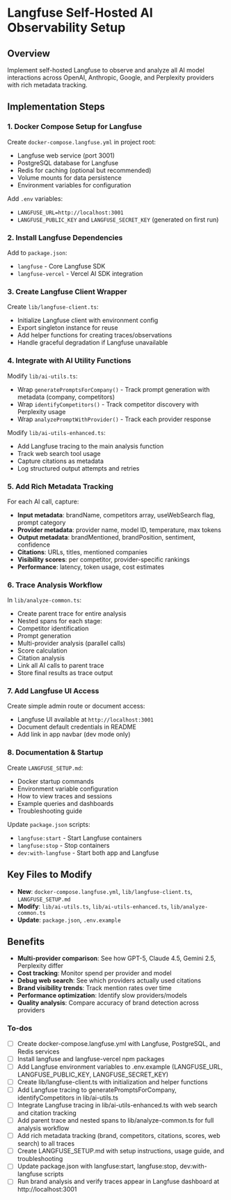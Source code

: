 <!-- a7eda357-22a6-4386-a77e-bd27a050a284 c5717463-5008-4ca5-a991-42c959b502b7 -->
# Langfuse Self-Hosted AI Observability Setup

## Overview

Implement self-hosted Langfuse to observe and analyze all AI model interactions across OpenAI, Anthropic, Google, and Perplexity providers with rich metadata tracking.

## Implementation Steps

### 1. Docker Compose Setup for Langfuse

Create `docker-compose.langfuse.yml` in project root:

- Langfuse web service (port 3001)
- PostgreSQL database for Langfuse
- Redis for caching (optional but recommended)
- Volume mounts for data persistence
- Environment variables for configuration

Add `.env` variables:

- `LANGFUSE_URL=http://localhost:3001`
- `LANGFUSE_PUBLIC_KEY` and `LANGFUSE_SECRET_KEY` (generated on first run)

### 2. Install Langfuse Dependencies

Add to `package.json`:

- `langfuse` - Core Langfuse SDK
- `langfuse-vercel` - Vercel AI SDK integration

### 3. Create Langfuse Client Wrapper

Create `lib/langfuse-client.ts`:

- Initialize Langfuse client with environment config
- Export singleton instance for reuse
- Add helper functions for creating traces/observations
- Handle graceful degradation if Langfuse unavailable

### 4. Integrate with AI Utility Functions

Modify `lib/ai-utils.ts`:

- Wrap `generatePromptsForCompany()` - Track prompt generation with metadata (company, competitors)
- Wrap `identifyCompetitors()` - Track competitor discovery with Perplexity usage
- Wrap `analyzePromptWithProvider()` - Track each provider response

Modify `lib/ai-utils-enhanced.ts`:

- Add Langfuse tracing to the main analysis function
- Track web search tool usage
- Capture citations as metadata
- Log structured output attempts and retries

### 5. Add Rich Metadata Tracking

For each AI call, capture:

- **Input metadata**: brandName, competitors array, useWebSearch flag, prompt category
- **Provider metadata**: provider name, model ID, temperature, max tokens
- **Output metadata**: brandMentioned, brandPosition, sentiment, confidence
- **Citations**: URLs, titles, mentioned companies
- **Visibility scores**: per competitor, provider-specific rankings
- **Performance**: latency, token usage, cost estimates

### 6. Trace Analysis Workflow

In `lib/analyze-common.ts`:

- Create parent trace for entire analysis
- Nested spans for each stage:
- Competitor identification
- Prompt generation  
- Multi-provider analysis (parallel calls)
- Score calculation
- Citation analysis
- Link all AI calls to parent trace
- Store final results as trace output

### 7. Add Langfuse UI Access

Create simple admin route or document access:

- Langfuse UI available at `http://localhost:3001`
- Document default credentials in README
- Add link in app navbar (dev mode only)

### 8. Documentation & Startup

Create `LANGFUSE_SETUP.md`:

- Docker startup commands
- Environment variable configuration
- How to view traces and sessions
- Example queries and dashboards
- Troubleshooting guide

Update `package.json` scripts:

- `langfuse:start` - Start Langfuse containers
- `langfuse:stop` - Stop containers
- `dev:with-langfuse` - Start both app and Langfuse

## Key Files to Modify

- **New**: `docker-compose.langfuse.yml`, `lib/langfuse-client.ts`, `LANGFUSE_SETUP.md`
- **Modify**: `lib/ai-utils.ts`, `lib/ai-utils-enhanced.ts`, `lib/analyze-common.ts`
- **Update**: `package.json`, `.env.example`

## Benefits

- **Multi-provider comparison**: See how GPT-5, Claude 4.5, Gemini 2.5, Perplexity differ
- **Cost tracking**: Monitor spend per provider and model
- **Debug web search**: See which providers actually used citations
- **Brand visibility trends**: Track mention rates over time
- **Performance optimization**: Identify slow providers/models
- **Quality analysis**: Compare accuracy of brand detection across providers

### To-dos

- [ ] Create docker-compose.langfuse.yml with Langfuse, PostgreSQL, and Redis services
- [ ] Install langfuse and langfuse-vercel npm packages
- [ ] Add Langfuse environment variables to .env.example (LANGFUSE_URL, LANGFUSE_PUBLIC_KEY, LANGFUSE_SECRET_KEY)
- [ ] Create lib/langfuse-client.ts with initialization and helper functions
- [ ] Add Langfuse tracing to generatePromptsForCompany, identifyCompetitors in lib/ai-utils.ts
- [ ] Integrate Langfuse tracing in lib/ai-utils-enhanced.ts with web search and citation tracking
- [ ] Add parent trace and nested spans to lib/analyze-common.ts for full analysis workflow
- [ ] Add rich metadata tracking (brand, competitors, citations, scores, web search) to all traces
- [ ] Create LANGFUSE_SETUP.md with setup instructions, usage guide, and troubleshooting
- [ ] Update package.json with langfuse:start, langfuse:stop, dev:with-langfuse scripts
- [ ] Run brand analysis and verify traces appear in Langfuse dashboard at http://localhost:3001